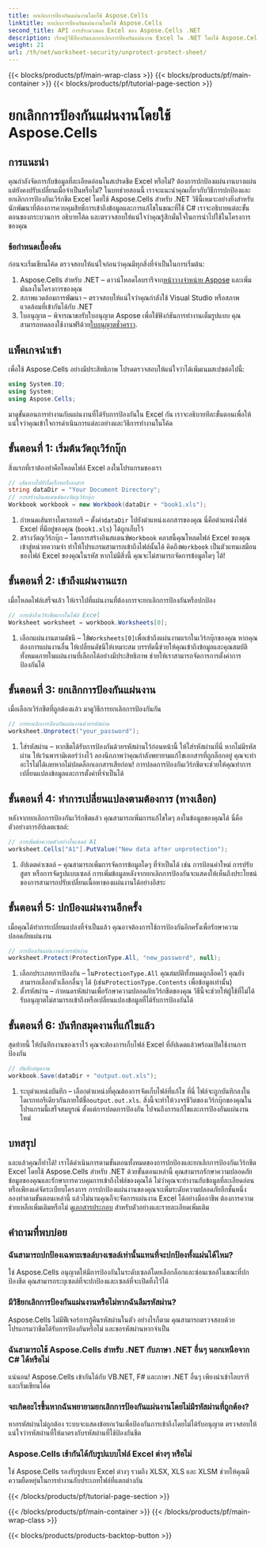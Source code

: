 ```yaml
---
title: ยกเลิกการป้องกันแผ่นงานโดยใช้ Aspose.Cells
linktitle: ยกเลิกการป้องกันแผ่นงานโดยใช้ Aspose.Cells
second_title: API การประมวลผล Excel ของ Aspose.Cells .NET
description: เรียนรู้วิธีป้องกันและยกเลิกการป้องกันแผ่นงาน Excel ใน .NET โดยใช้ Aspose.Cells ปฏิบัติตามคำแนะนำทีละขั้นตอนนี้เพื่อรักษาความปลอดภัยแผ่นงานของคุณ
weight: 21
url: /th/net/worksheet-security/unprotect-protect-sheet/
---
```


{{< blocks/products/pf/main-wrap-class >}}
{{< blocks/products/pf/main-container >}}
{{< blocks/products/pf/tutorial-page-section >}}

# ยกเลิกการป้องกันแผ่นงานโดยใช้ Aspose.Cells

## การแนะนำ
คุณกำลังจัดการกับข้อมูลที่ละเอียดอ่อนในสเปรดชีต Excel หรือไม่? ต้องการปกป้องแผ่นงานบางแผ่นแต่ยังคงปรับเปลี่ยนเมื่อจำเป็นหรือไม่? ในบทช่วยสอนนี้ เราจะแนะนำคุณเกี่ยวกับวิธีการปกป้องและยกเลิกการป้องกันเวิร์กชีต Excel โดยใช้ Aspose.Cells สำหรับ .NET วิธีนี้เหมาะอย่างยิ่งสำหรับนักพัฒนาที่ต้องการควบคุมสิทธิ์การเข้าถึงข้อมูลและการแก้ไขในขณะที่ใช้ C# เราจะอธิบายแต่ละขั้นตอนของกระบวนการ อธิบายโค้ด และตรวจสอบให้แน่ใจว่าคุณรู้สึกมั่นใจในการนำไปใช้ในโครงการของคุณ
### ข้อกำหนดเบื้องต้น
ก่อนจะเริ่มเขียนโค้ด ตรวจสอบให้แน่ใจก่อนว่าคุณมีทุกสิ่งที่จำเป็นในการเริ่มต้น:
1.  Aspose.Cells สำหรับ .NET – ดาวน์โหลดไลบรารีจาก[หน้าวางจำหน่าย Aspose](https://releases.aspose.com/cells/net/) และเพิ่มมันลงในโครงการของคุณ
2. สภาพแวดล้อมการพัฒนา – ตรวจสอบให้แน่ใจว่าคุณกำลังใช้ Visual Studio หรือสภาพแวดล้อมที่เข้ากันได้กับ .NET
3. ใบอนุญาต – พิจารณาขอรับใบอนุญาต Aspose เพื่อใช้ฟังก์ชันการทำงานเต็มรูปแบบ คุณสามารถทดลองใช้งานฟรีด้วย[ใบอนุญาตชั่วคราว](https://purchase.aspose.com/temporary-license/).
## แพ็คเกจนำเข้า
เพื่อใช้ Aspose.Cells อย่างมีประสิทธิภาพ โปรดตรวจสอบให้แน่ใจว่าได้เพิ่มเนมสเปซต่อไปนี้:
```csharp
using System.IO;
using System;
using Aspose.Cells;
```
มาดูขั้นตอนการทำงานกับแผ่นงานที่ได้รับการป้องกันใน Excel กัน เราจะอธิบายทีละขั้นตอนเพื่อให้แน่ใจว่าคุณเข้าใจการดำเนินการแต่ละอย่างและวิธีการทำงานในโค้ด
## ขั้นตอนที่ 1: เริ่มต้นวัตถุเวิร์กบุ๊ก
สิ่งแรกที่เราต้องทำคือโหลดไฟล์ Excel ลงในโปรแกรมของเรา
```csharp
// เส้นทางไปยังไดเร็กทอรีเอกสาร
string dataDir = "Your Document Directory";
// การสร้างอินสแตนซ์ของวัตถุเวิร์กบุ๊ก
Workbook workbook = new Workbook(dataDir + "book1.xls");
```
1.  กำหนดเส้นทางไดเรกทอรี – ตั้งค่า`dataDir` ไปยังตำแหน่งเอกสารของคุณ นี่คือตำแหน่งไฟล์ Excel ที่มีอยู่ของคุณ (`book1.xls`) ได้ถูกเก็บไว้
2.  สร้างวัตถุเวิร์กบุ๊ก – โดยการสร้างอินสแตนซ์`Workbook` คลาสนี้คุณโหลดไฟล์ Excel ของคุณเข้าสู่หน่วยความจำ ทำให้โปรแกรมสามารถเข้าถึงไฟล์นั้นได้
 คิดถึง`Workbook` เป็นตัวแทนเสมือนของไฟล์ Excel ของคุณในรหัส หากไม่มีสิ่งนี้ คุณจะไม่สามารถจัดการข้อมูลใดๆ ได้!
## ขั้นตอนที่ 2: เข้าถึงแผ่นงานแรก
เมื่อโหลดไฟล์เสร็จแล้ว ให้เราไปที่แผ่นงานที่ต้องการจะยกเลิกการป้องกันหรือปกป้อง
```csharp
// การเข้าถึงเวิร์กชีตแรกในไฟล์ Excel
Worksheet worksheet = workbook.Worksheets[0];
```
1.  เลือกแผ่นงานตามดัชนี – ใช้`Worksheets[0]`เพื่อเข้าถึงแผ่นงานแรกในเวิร์กบุ๊กของคุณ หากคุณต้องการแผ่นงานอื่น ให้เปลี่ยนดัชนีให้เหมาะสม
บรรทัดนี้ช่วยให้คุณเข้าถึงข้อมูลและคุณสมบัติทั้งหมดภายในแผ่นงานที่เลือกได้อย่างมีประสิทธิภาพ ช่วยให้เราสามารถจัดการการตั้งค่าการป้องกันได้
## ขั้นตอนที่ 3: ยกเลิกการป้องกันแผ่นงาน
เมื่อเลือกเวิร์กชีตที่ถูกต้องแล้ว มาดูวิธีการยกเลิกการป้องกันกัน
```csharp
// การยกเลิกการป้องกันแผ่นงานด้วยรหัสผ่าน
worksheet.Unprotect("your_password");
```
1. ใส่รหัสผ่าน – หากชีตได้รับการป้องกันด้วยรหัสผ่านไว้ก่อนหน้านี้ ให้ใส่รหัสผ่านที่นี่ หากไม่มีรหัสผ่าน ให้เว้นพารามิเตอร์ว่างไว้
ลองนึกภาพว่าคุณกำลังพยายามแก้ไขเอกสารที่ถูกล็อกอยู่ คุณจะทำอะไรไม่ได้เลยหากไม่ปลดล็อกเอกสารเสียก่อน! การปลดการป้องกันเวิร์กชีตจะช่วยให้คุณทำการเปลี่ยนแปลงข้อมูลและการตั้งค่าที่จำเป็นได้
## ขั้นตอนที่ 4: ทำการเปลี่ยนแปลงตามต้องการ (ทางเลือก)
หลังจากยกเลิกการป้องกันเวิร์กชีตแล้ว คุณสามารถเพิ่มการแก้ไขใดๆ ลงในข้อมูลของคุณได้ นี่คือตัวอย่างการอัปเดตเซลล์:
```csharp
// การเพิ่มข้อความตัวอย่างในเซลล์ A1
worksheet.Cells["A1"].PutValue("New data after unprotection");
```
1. อัปเดตค่าเซลล์ – คุณสามารถเพิ่มการจัดการข้อมูลใดๆ ที่จำเป็นได้ เช่น การป้อนค่าใหม่ การปรับสูตร หรือการจัดรูปแบบเซลล์
การเพิ่มข้อมูลหลังจากยกเลิกการป้องกันจะแสดงให้เห็นถึงประโยชน์ของการสามารถปรับเปลี่ยนเนื้อหาของแผ่นงานได้อย่างอิสระ
## ขั้นตอนที่ 5: ปกป้องแผ่นงานอีกครั้ง
เมื่อคุณได้ทำการเปลี่ยนแปลงที่จำเป็นแล้ว คุณอาจต้องการใช้การป้องกันอีกครั้งเพื่อรักษาความปลอดภัยแผ่นงาน
```csharp
// การป้องกันแผ่นงานด้วยรหัสผ่าน
worksheet.Protect(ProtectionType.All, "new_password", null);
```
1.  เลือกประเภทการป้องกัน – ใน`ProtectionType.All` คุณสมบัติทั้งหมดถูกล็อคไว้ คุณยังสามารถเลือกตัวเลือกอื่นๆ ได้ (เช่น`ProtectionType.Contents` เพื่อข้อมูลเท่านั้น)
2. ตั้งรหัสผ่าน – กำหนดรหัสผ่านเพื่อรักษาความปลอดภัยเวิร์กชีตของคุณ วิธีนี้จะช่วยให้ผู้ใช้ที่ไม่ได้รับอนุญาตไม่สามารถเข้าถึงหรือเปลี่ยนแปลงข้อมูลที่ได้รับการป้องกันได้
## ขั้นตอนที่ 6: บันทึกสมุดงานที่แก้ไขแล้ว
สุดท้ายนี้ ให้บันทึกงานของเราไว้ คุณจะต้องการเก็บไฟล์ Excel ที่อัปเดตแล้วพร้อมเปิดใช้งานการป้องกัน
```csharp
// บันทึกสมุดงาน
workbook.Save(dataDir + "output.out.xls");
```
1.  ระบุตำแหน่งบันทึก – เลือกตำแหน่งที่คุณต้องการจัดเก็บไฟล์ที่แก้ไข ที่นี่ ไฟล์จะถูกบันทึกลงในไดเรกทอรีเดียวกันภายใต้ชื่อ`output.out.xls`.
สิ่งนี้จะทำให้วงจรชีวิตของเวิร์กบุ๊กของคุณในโปรแกรมนี้เสร็จสมบูรณ์ ตั้งแต่การปลดการป้องกัน ไปจนถึงการแก้ไขและการป้องกันแผ่นงานใหม่

## บทสรุป
และแล้วคุณก็ทำได้! เราได้ดำเนินการตามขั้นตอนทั้งหมดของการปกป้องและยกเลิกการป้องกันเวิร์กชีต Excel โดยใช้ Aspose.Cells สำหรับ .NET ด้วยขั้นตอนเหล่านี้ คุณสามารถรักษาความปลอดภัยข้อมูลของคุณและรักษาการควบคุมการเข้าถึงไฟล์ของคุณได้ 
 ไม่ว่าคุณจะทำงานกับข้อมูลที่ละเอียดอ่อนหรือเพียงแค่จัดระเบียบโครงการ การปกป้องแผ่นงานของคุณจะเพิ่มระดับความปลอดภัยอีกชั้นหนึ่ง ลองทำตามขั้นตอนเหล่านี้ แล้วไม่นานคุณก็จะจัดการแผ่นงาน Excel ได้อย่างมืออาชีพ ต้องการความช่วยเหลือเพิ่มเติมหรือไม่ ดู[เอกสารประกอบ](https://reference.aspose.com/cells/net/) สำหรับตัวอย่างและรายละเอียดเพิ่มเติม
## คำถามที่พบบ่อย
### ฉันสามารถปกป้องเฉพาะเซลล์บางเซลล์เท่านั้นแทนที่จะปกป้องทั้งแผ่นได้ไหม?  
ใช่ Aspose.Cells อนุญาตให้มีการป้องกันในระดับเซลล์โดยเลือกล็อกและซ่อนเซลล์ในขณะที่ปกป้องชีต คุณสามารถระบุเซลล์ที่จะปกป้องและเซลล์ที่จะเปิดทิ้งไว้ได้
### มีวิธียกเลิกการป้องกันแผ่นงานหรือไม่หากฉันลืมรหัสผ่าน?  
Aspose.Cells ไม่มีฟีเจอร์การกู้คืนรหัสผ่านในตัว อย่างไรก็ตาม คุณสามารถตรวจสอบด้วยโปรแกรมว่าชีตได้รับการป้องกันหรือไม่ และขอรหัสผ่านหากจำเป็น
### ฉันสามารถใช้ Aspose.Cells สำหรับ .NET กับภาษา .NET อื่นๆ นอกเหนือจาก C# ได้หรือไม่  
แน่นอน! Aspose.Cells เข้ากันได้กับ VB.NET, F# และภาษา .NET อื่นๆ เพียงนำเข้าไลบรารีและเริ่มเขียนโค้ด
### จะเกิดอะไรขึ้นหากฉันพยายามยกเลิกการป้องกันแผ่นงานโดยไม่มีรหัสผ่านที่ถูกต้อง?  
หากรหัสผ่านไม่ถูกต้อง ระบบจะแสดงข้อยกเว้นเพื่อป้องกันการเข้าถึงโดยไม่ได้รับอนุญาต ตรวจสอบให้แน่ใจว่ารหัสผ่านที่ให้มาตรงกับรหัสผ่านที่ใช้ป้องกันชีต
### Aspose.Cells เข้ากันได้กับรูปแบบไฟล์ Excel ต่างๆ หรือไม่  
ใช่ Aspose.Cells รองรับรูปแบบ Excel ต่างๆ รวมถึง XLSX, XLS และ XLSM ช่วยให้คุณมีความยืดหยุ่นในการทำงานกับประเภทไฟล์ที่แตกต่างกัน

{{< /blocks/products/pf/tutorial-page-section >}}

{{< /blocks/products/pf/main-container >}}
{{< /blocks/products/pf/main-wrap-class >}}

{{< blocks/products/products-backtop-button >}}
